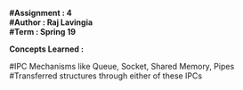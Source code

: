 **#Assignment : 4  
#Author : Raj Lavingia    
#Term : Spring 19**  

**Concepts Learned :**  

#IPC Mechanisms like Queue, Socket, Shared Memory, Pipes  
#Transferred structures through either of these IPCs  

